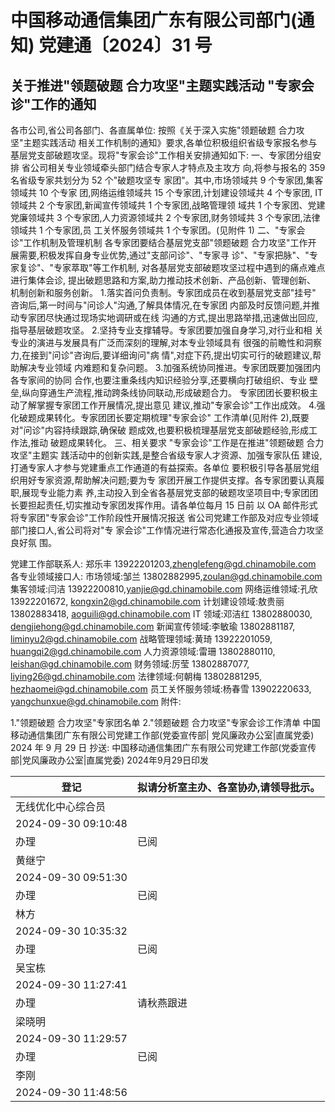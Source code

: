 # 中国移动通信集团广东有限公司部门(通知) 党建通〔2024〕31 号

## 关于推进"领题破题 合力攻坚"主题实践活动 "专家会诊"工作的通知

各市公司,省公司各部门、各直属单位:
按照《关于深入实施"领题破题 合力攻坚"主题实践活动
相关工作机制的通知》要求,各单位积极组织省级专家报名参与 基层党支部破题攻坚。现将"专家会诊"工作相关安排通知如下:
一、专家团分组安排 省公司相关专业领域牵头部门结合专家人才特点及主攻方
向,将参与报名的 359 名省级专家共划分为 52 个"破题攻坚专 家团"。其中,市场领域共 9 个专家团,集客领域共 10 个专家 团,网络运维领域共 15 个专家团,计划建设领域共 4 个专家团, IT 领域共 2 个专家团,新闻宣传领域共 1 个专家团,战略管理领
域共 1 个专家团、党建党廉领域共 3 个专家团,人力资源领域共 2 个专家团,财务领域共 3 个专家团,法律领域共 1 个专家团,员 工关怀服务领域共 1 个专家团。(见附件 1)
二、"专家会诊"工作机制及管理机制 各专家团要结合基层党支部"领题破题 合力攻坚"工作开
展需要,积极发挥自身专业优势,通过"支部问诊"、"专家寻 诊"、"专家把脉"、"专家复诊"、"专家萃取"等工作机制, 对各基层党支部破题攻坚过程中遇到的痛点难点进行集体会诊, 提出破题思路和方案,助力推动技术创新、产品创新、管理创新、 机制创新和服务创新。
1.落实首问负责制。专家团成员在收到基层党支部"挂号"
咨询后,第一时间与"问诊人"沟通,了解具体情况,在专家团 内部及时反馈问题,并推动专家团尽快通过现场实地调研或在线 沟通的方式,提出思路举措,迅速做出回应,指导基层破题攻坚。
2.坚持专业支撑辅导。专家团要加强自身学习,对行业和相
关专业的演进与发展具有广泛而深刻的理解,对本专业领域具有 很强的前瞻性和洞察力,在接到"问诊"咨询后,要详细询问"病 情",对症下药,提出切实可行的破题建议,帮助解决专业领域 内难题和复杂问题。
3.加强系统协同推进。专家团既要加强团内各专家间的协同
合作,也要注重条线内知识经验分享,还要横向打破组织、专业 壁垒,纵向穿通生产流程,推动跨条线协同联动,形成破题合力。
专家团团长要积极主动了解掌握专家团工作开展情况,提出意见 建议,推动"专家会诊"工作出成效。
4.强化破题成果转化。专家团团长要定期梳理"专家会诊"
工作清单(见附件 2),既要对"问诊"内容持续跟踪,确保破 题成效,也要积极梳理基层党支部破题经验,形成工作法,推动 破题成果转化。
三、相关要求 "专家会诊"工作是在推进"领题破题 合力攻坚"主题实
践活动中的创新实践,是整合省级专家人才资源、加强专家队伍 建设,打通专家人才参与党建重点工作通道的有益探索。各单位 要积极引导各基层党组织用好专家资源,帮助解决问题;要为专 家团开展工作提供支撑。各专家团要认真履职,展现专业能力素 养,主动投入到全省各基层党支部的破题攻坚项目中;专家团团 长要担起责任,切实推动专家团发挥作用。请各单位每月 15 日前 以 OA 邮件形式将专家团"专家会诊"工作阶段性开展情况报送 省公司党建工作部及对应专业领域部门接口人,省公司将对"专 家会诊"工作情况进行常态化通报及宣传,营造合力攻坚良好氛 围。

 
党建工作部联系人: 郑乐丰 13922201203,zhenglefeng@gd.chinamobile.com 各专业领域接口人:
市场领域:邹兰 13802882995,zoulan@gd.chinamobile.com 集客领域:闫洁 13922200810,yanjie@gd.chinamobile.com 网络运维领域:孔欣 13922201672, kongxin2@gd.chinamobile.com
计划建设领域:敖贵丽 13802883418, aoguili@gd.chinamobile.com IT 领域:邓洁红 13802880030, dengjiehong@gd.chinamobile.com
新闻宣传领域:李敏瑜 13802881187, liminyu2@gd.chinamobile.com
战略管理领域:黄琦 13922201059, huangqi2@gd.chinamobile.com
人力资源领域:雷珊 13802880110, leishan@gd.chinamobile.com
财务领域:厉莹 13802887077, liying26@gd.chinamobile.com
法律领域:何朝梅 13802881295, hezhaomei@gd.chinamobile.com
员工关怀服务领域:杨春雪 13902220633, yangchunxue@gd.chinamobile.com 附件:

1."领题破题 合力攻坚"专家团名单 2."领题破题 合力攻坚"专家会诊工作清单
中国移动通信集团广东有限公司党建工作部(党委宣传部|
党风廉政办公室|直属党委)
2024 年 9 月 29 日
抄送: 中国移动通信集团广东有限公司党建工作部(党委宣传 部|党风廉政办公室|直属党委)
2024年9月29日印发

| 登记                | 拟请分析室主办、各室协办,请领导批示。   |
|---------------------|-----------------------------------------|
| 无线优化中心综合员  |                                         |
| 2024-09-30 09:10:48 |                                         |
| 办理                | 已阅                                    |
| 黄继宁              |                                         |
| 2024-09-30 09:51:30 |                                         |
| 办理                | 已阅                                    |
| 林方                |                                         |
| 2024-09-30 10:35:32 |                                         |
| 办理                | 已阅                                    |
| 吴宝栋              |                                         |
| 2024-09-30 11:27:41 |                                         |
| 办理                | 请秋燕跟进                              |
| 梁晓明              |                                         |
| 2024-09-30 11:29:57 |                                         |
| 办理                | 已阅                                    |
| 李刚                |                                         |
| 2024-09-30 11:48:56 |                                         |
